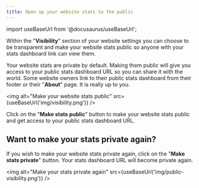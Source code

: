 ```yaml
---
title: Open up your website stats to the public
---
```


import useBaseUrl from '@docusaurus/useBaseUrl';

Within the "**Visibility**" section of your website settings you can choose to be transparent and make your website stats public so anyone with your stats dashboard link can view them.

Your website stats are private by default. Making them public will give you access to your public stats dashboard URL so you can share it with the world. Some website owners link to their public stats dashboard from their footer or their "**About**" page. It is really up to you.

<img alt="Make your website stats public" src={useBaseUrl('img/visibility.png')} />

Click on the "**Make stats public**" button to make your website stats public and get access to your public stats dashboard URL.

## Want to make your stats private again?

If you wish to make your website stats private again, click on the "**Make stats private**" button. Your stats dashboard URL will become private again.

<img alt="Make your stats private again" src={useBaseUrl('img/public-visibility.png')} />
